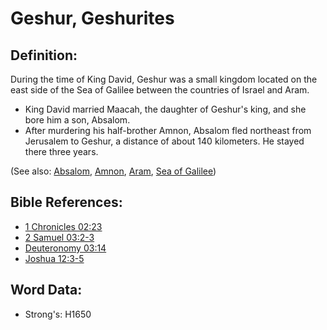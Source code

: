 # Geshur, Geshurites #

## Definition: ##

During the time of King David, Geshur was a small kingdom located on the east side of the Sea of Galilee between the countries of Israel and Aram.

* King David married Maacah, the daughter of Geshur's king, and she bore him a son, Absalom.
* After murdering his half-brother Amnon, Absalom fled northeast from Jerusalem to Geshur, a distance of about 140 kilometers. He stayed there three years.

(See also: [Absalom](../names/absalom.md), [Amnon](../names/amnon.md), [Aram](../names/aram.md), [Sea of Galilee](../names/seaofgalilee.md))

## Bible References: ##

* [1 Chronicles 02:23](rc://en/tn/help/1ch/02/23)
* [2 Samuel 03:2-3](rc://en/tn/help/2sa/03/02)
* [Deuteronomy 03:14](rc://en/tn/help/deu/03/14)
* [Joshua 12:3-5](rc://en/tn/help/jos/12/03)

## Word Data: ##

* Strong's: H1650
